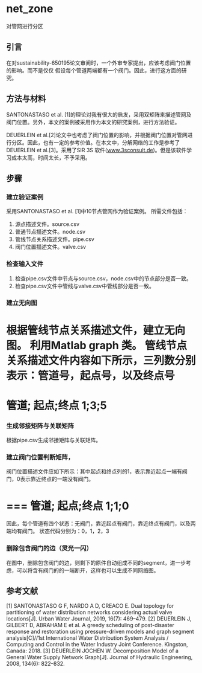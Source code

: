 # net_zone
 对管网进行分区

## 引言
在对sustainability-650195论文审阅时，一个外审专家提出，应该考虑阀门位置的影响。而不是仅仅
假设每个管道两端都有一个阀门。因此，进行这方面的研究。
## 方法与材料
SANTONASTASO et al. [1]的理论对我有很大的启发，采用双矩阵来描述管网及阀门位置。另外，本文的案例被采用作为本文的研究案例，进行方法验证。

DEUERLEIN et al.[2]论文中也考虑了阀门位置的影响，并根据阀门位置对管网进行分区。因此，也有一定的参考价值。在本文中，分解网络的工作是参考了DEUERLEIN et al.[3]。采用了SIR 3S 软件(www.3sconsult.de)。但是该软件学习成本太高，时间太长，不予采用。

## 步骤
### 建立验证案例
采用SANTONASTASO et al. [1]中10节点管网作为验证案例。
所需文件包括：
1. 源点描述文件。source.csv
2. 普通节点描述文件。node.csv
3. 管线节点关系描述文件。pipe.csv
4. 阀门位置描述文件。valve.csv
### 检查输入文件
1. 检查pipe.csv文件中节点与source.csv，node.csv中的节点部分是否一致。
2. 检查pipe.csv文件中管线与valve.csv中管线部分是否一致。
### 建立无向图
根据管线节点关系描述文件，建立无向图。
利用Matlab graph 类。
管线节点关系描述文件内容如下所示，三列数分别表示：管道号，起点号，以及终点号
===
管道; 起点;终点
1;3;5
===
### 生成邻接矩阵与关联矩阵
根据pipe.csv生成邻接矩阵与关联矩阵。
### 建立阀门位置判断矩阵，
阀门位置描述文件应如下所示：其中起点和终点列的1，表示靠近起点一端有阀门，0表示靠近终点的一端没有阀门。

===
管道; 起点;终点
1;1;0
===

因此，每个管道有四个状态：无阀门，靠近起点有阀门，靠近终点有阀门，以及两端均有阀门。
状态代码分别为：0，1，2，3

### 删除包含阀门的边（灵光一闪）
在图中，删除包含阀门的边，则剩下的原件自动组成不同的segment，进一步考虑，可以将含有阀门的的一端断开，这样也可以生成不同网络图。
## 参考文献
[1] SANTONASTASO G F, NARDO A D, CREACO E. Dual topology for partitioning of water distribution networks considering actual valve locations[J]. Urban Water Journal, 2019, 16(7): 469–479.
[2] DEUERLEIN J, GILBERT D, ABRAHAM E et al. A greedy scheduling of post-disaster response and restoration using pressure-driven models and graph segment analysis[C]//1st International Water Distribution System Analysis / Computing and Control in the Water Industry Joint Conference. Kingston, Canada: 2018.
[3] DEUERLEIN JOCHEN W. Decomposition Model of a General Water Supply Network Graph[J]. Journal of Hydraulic Engineering, 2008, 134(6): 822–832.
